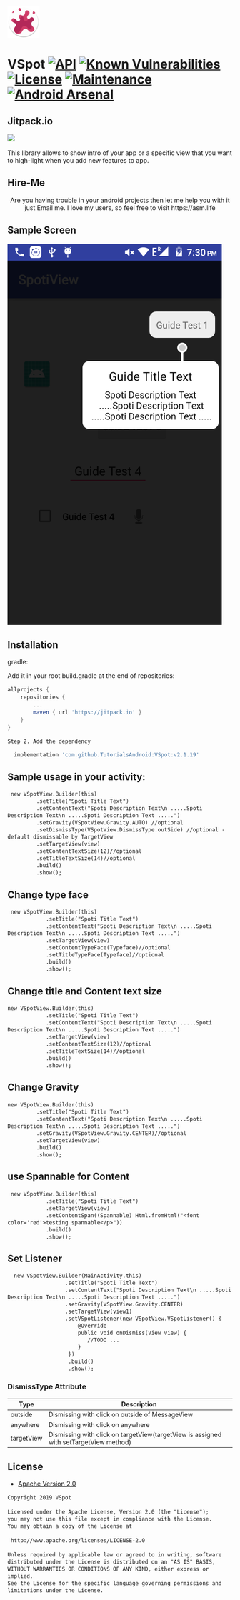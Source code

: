 ![](https://github.com/TutorialsAndroid/VSpot/blob/master/sample/src/main/res/mipmap-hdpi/ic_launcher.png)

# VSpot  [![API](https://img.shields.io/badge/API-21%2B-brightgreen.svg?style=flat)](https://android-arsenal.com/api?level=21)     [![Known Vulnerabilities](https://snyk.io//test/github/TutorialsAndroid/VSpot/badge.svg?targetFile=sample/build.gradle)](https://snyk.io//test/github/TutorialsAndroid/VSpot?targetFile=sample/build.gradle) [![License](https://img.shields.io/badge/License-Apache%202.0-blue.svg)](https://opensource.org/licenses/Apache-2.0) [![Maintenance](https://img.shields.io/badge/Maintained%3F-yes-green.svg)](https://GitHub.com/TutorialsAndroid/VSpot) [![Android Arsenal](https://img.shields.io/badge/Android%20Arsenal-VSpot-orange.svg?style=flat)](https://android-arsenal.com/details/1/7898)

## Jitpack.io

[![](https://jitpack.io/v/TutorialsAndroid/VSpot.svg)](https://jitpack.io/#TutorialsAndroid/VSpot)

This library allows to show intro of your app or a specific view that you want to high-light when you add new features to app.

## Hire-Me

<p align="center">Are you having trouble in your android projects then let me help you with it just Email me. I love my users, so feel free to visit https://asm.life

## Sample Screen

![](https://github.com/TutorialsAndroid/VSpot/blob/master/art/device-2019-09-30-193059.png)

## Installation
	
gradle:
	
Add it in your root build.gradle at the end of repositories:
```groovy	
allprojects {
	repositories {
		...
		maven { url 'https://jitpack.io' }
	}
}
```	
	Step 2. Add the dependency
```groovy	
  implementation 'com.github.TutorialsAndroid:VSpot:v2.1.19'
```
## Sample usage in your activity:

     new VSpotView.Builder(this)
             .setTitle("Spoti Title Text")
             .setContentText("Spoti Description Text\n .....Spoti Description Text\n .....Spoti Description Text .....")
             .setGravity(VSpotView.Gravity.AUTO) //optional
             .setDismissType(VSpotView.DismissType.outSide) //optional - default dismissable by TargetView
             .setTargetView(view)
             .setContentTextSize(12)//optional
             .setTitleTextSize(14)//optional
             .build()
             .show();
	     
## Change type face

 	 new VSpotView.Builder(this)
                .setTitle("Spoti Title Text")
                .setContentText("Spoti Description Text\n .....Spoti Description Text\n .....Spoti Description Text .....")
                .setTargetView(view)
                .setContentTypeFace(Typeface)//optional
                .setTitleTypeFace(Typeface)//optional
                .build()
                .show();
  
## Change title and Content text size

   	new VSpotView.Builder(this)
                .setTitle("Spoti Title Text")
                .setContentText("Spoti Description Text\n .....Spoti Description Text\n .....Spoti Description Text .....")
                .setTargetView(view)
                .setContentTextSize(12)//optional
                .setTitleTextSize(14)//optional
                .build()
                .show();
		
## Change Gravity

	new VSpotView.Builder(this)
             .setTitle("Spoti Title Text")
             .setContentText("Spoti Description Text\n .....Spoti Description Text\n .....Spoti Description Text .....")
             .setGravity(VSpotView.Gravity.CENTER)//optional
             .setTargetView(view) 
             .build()
             .show();
	     
	     
## use Spannable for Content
	
	 new VSpotView.Builder(this)
                .setTitle("Spoti Title Text")
                .setTargetView(view)
                .setContentSpan((Spannable) Html.fromHtml("<font color='red'>testing spannable</p>"))
                .build()
                .show();
                	     
## Set Listener 
	
      new VSpotView.Builder(MainActivity.this)
                      .setTitle("Spoti Title Text")
                      .setContentText("Spoti Description Text\n .....Spoti Description Text\n .....Spoti Description Text .....")
                      .setGravity(VSpotView.Gravity.CENTER)
                      .setTargetView(view1)
                      .setVSpotListener(new VSpotView.VSpotListener() {
                          @Override
                          public void onDismiss(View view) {
                             //TODO ...
                          }
                       })
                       .build()
                       .show();


### DismissType Attribute

| Type | Description |
| ------ | ------ |
| outside | Dismissing with click on outside of MessageView |
| anywhere | Dismissing with click on anywhere |
| targetView | Dismissing with click on targetView(targetView is assigned with setTargetView method) |

## License

* [Apache Version 2.0](http://www.apache.org/licenses/LICENSE-2.0.html)

```
Copyright 2019 VSpot

Licensed under the Apache License, Version 2.0 (the "License");
you may not use this file except in compliance with the License.
You may obtain a copy of the License at

 http://www.apache.org/licenses/LICENSE-2.0

Unless required by applicable law or agreed to in writing, software
distributed under the License is distributed on an "AS IS" BASIS,
WITHOUT WARRANTIES OR CONDITIONS OF ANY KIND, either express or implied.
See the License for the specific language governing permissions and
limitations under the License.

